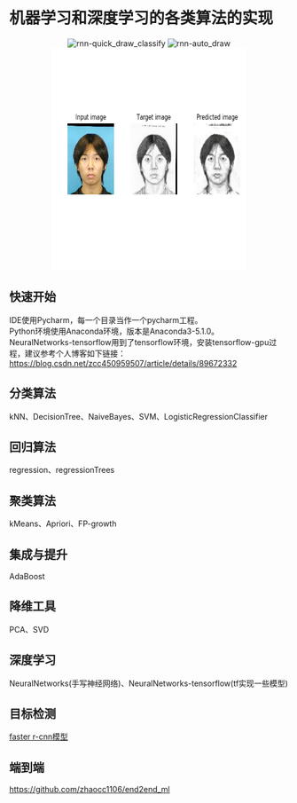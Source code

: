 # 机器学习和深度学习的各类算法的实现
<div align="center">
<img src="https://github.com/zhaocc1106/end2end_ml/blob/master/quick_draw/quick_draw_classify/out/quick_draw_classify.gif"  height="500" width="850" alt="rnn-quick_draw_classify">
<img src="https://github.com/zhaocc1106/end2end_ml/blob/master/quick_draw/auto_draw/out/autodrawer.gif"  height="400" width="350" alt="rnn-auto_draw">
<img src="https://github.com/zhaocc1106/machine_learn/blob/master/NeuralNetworks-tensorflow/generation_network_model/GAN/photo2sketch_01.png"  height="400" width="350" alt="gan-photo2sketch">
</div>

## 快速开始
   IDE使用Pycharm，每一个目录当作一个pycharm工程。<br>
   Python环境使用Anaconda环境，版本是Anaconda3-5.1.0。<br>
   NeuralNetworks-tensorflow用到了tensorflow环境，安装tensorflow-gpu过程，建议参考个人博客如下链接：
   https://blog.csdn.net/zcc450959507/article/details/89672332

## 分类算法
   kNN、DecisionTree、NaiveBayes、SVM、LogisticRegressionClassifier

## 回归算法
   regression、regressionTrees

## 聚类算法
   kMeans、Apriori、FP-growth
   
## 集成与提升
   AdaBoost

## 降维工具
   PCA、SVD

## 深度学习
   NeuralNetworks(手写神经网络)、NeuralNetworks-tensorflow(tf实现一些模型)

## 目标检测
   [faster r-cnn模型](https://github.com/zhaocc1106/tf-faster-rcnn)
   
## 端到端
   https://github.com/zhaocc1106/end2end_ml
